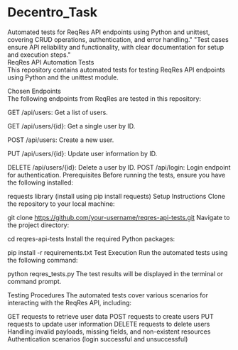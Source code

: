 # Decentro_Task
Automated tests for ReqRes API endpoints using Python and unittest, covering CRUD operations, authentication, and error handling." "Test cases ensure API reliability and functionality, with clear documentation for setup and execution steps." <br>
ReqRes API Automation Tests<br>
This repository contains automated tests for testing ReqRes API endpoints using Python and the unittest module.<br>

Chosen Endpoints<br>
The following endpoints from ReqRes are tested in this repository:<br>

GET /api/users: Get a list of users.

GET /api/users/{id}: Get a single user by ID.

POST /api/users: Create a new user.

PUT /api/users/{id}: Update user information by ID.

DELETE /api/users/{id}: Delete a user by ID.
POST /api/login: Login endpoint for authentication.
Prerequisites
Before running the tests, ensure you have the following installed:


requests library (install using pip install requests)
Setup Instructions
Clone the repository to your local machine:

git clone https://github.com/your-username/reqres-api-tests.git
Navigate to the project directory:

cd reqres-api-tests
Install the required Python packages:

pip install -r requirements.txt
Test Execution
Run the automated tests using the following command:


python reqres_tests.py
The test results will be displayed in the terminal or command prompt.

Testing Procedures
The automated tests cover various scenarios for interacting with the ReqRes API, including:

GET requests to retrieve user data
POST requests to create users
PUT requests to update user information
DELETE requests to delete users
Handling invalid payloads, missing fields, and non-existent resources
Authentication scenarios (login successful and unsuccessful)
